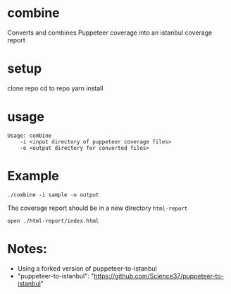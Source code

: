 # combine

Converts and combines Puppeteer coverage into an istanbul coverage report

# setup
clone repo
cd to repo
yarn install

# usage
```
Usage: combine
    -i <input directory of puppeteer coverage files>
    -o <output directory for converted files>
```

# Example
```
./combine -i sample -o output
```

The coverage report should be in a new directory `html-report`
```
open ./html-report/index.html
```

# Notes:
- Using a forked version of puppeteer-to-istanbul
-  "puppeteer-to-istanbul": "https://github.com/Science37/puppeteer-to-istanbul"
